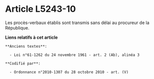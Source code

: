 # Article L5243-10

Les procès-verbaux établis sont transmis sans délai au procureur de la République.

**Liens relatifs à cet article**

	**Anciens textes**:

	  - Loi n°61-1262 du 24 novembre 1961 - art. 2 (Ab), alinéa 3

	**Codifié par**:

	  - Ordonnance n°2010-1307 du 28 octobre 2010 - art. (V)
